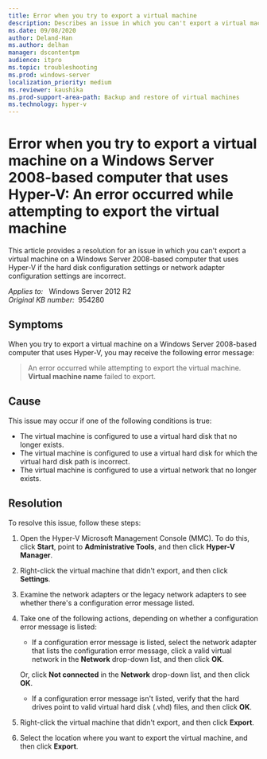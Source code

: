 ```yaml
---
title: Error when you try to export a virtual machine
description: Describes an issue in which you can't export a virtual machine on a Windows Server 2008-based computer that uses Hyper-V if the hard disk configuration settings or network adapter configuration settings are incorrect. Provides a resolution.
ms.date: 09/08/2020
author: Deland-Han
ms.author: delhan
manager: dscontentpm
audience: itpro
ms.topic: troubleshooting
ms.prod: windows-server
localization_priority: medium
ms.reviewer: kaushika
ms.prod-support-area-path: Backup and restore of virtual machines
ms.technology: hyper-v
---
```

# Error when you try to export a virtual machine on a Windows Server 2008-based computer that uses Hyper-V: An error occurred while attempting to export the virtual machine

This article provides a resolution for an issue in which you can't export a virtual machine on a Windows Server 2008-based computer that uses Hyper-V if the hard disk configuration settings or network adapter configuration settings are incorrect.

_Applies to:_ &nbsp; Windows Server 2012 R2  
_Original KB number:_ &nbsp;954280

## Symptoms

When you try to export a virtual machine on a Windows Server 2008-based computer that uses Hyper-V, you may receive the following error message:

> An error occurred while attempting to export the virtual machine.  
 **Virtual machine name** failed to export.

## Cause

This issue may occur if one of the following conditions is true:  

- The virtual machine is configured to use a virtual hard disk that no longer exists.
- The virtual machine is configured to use a virtual hard disk for which the virtual hard disk path is incorrect.
- The virtual machine is configured to use a virtual network that no longer exists.

## Resolution

To resolve this issue, follow these steps:  

1. Open the Hyper-V Microsoft Management Console (MMC). To do this, click **Start**, point to **Administrative Tools**, and then click **Hyper-V Manager**.
2. Right-click the virtual machine that didn't export, and then click **Settings**.
3. Examine the network adapters or the legacy network adapters to see whether there's a configuration error message listed.
4. Take one of the following actions, depending on whether a configuration error message is listed:
    - If a configuration error message is listed, select the network adapter that lists the configuration error message, click a valid virtual network in the **Network** drop-down list, and then click **OK**.

    Or, click **Not connected** in the **Network** drop-down list, and then click **OK**.
    - If a configuration error message isn't listed, verify that the hard drives point to valid virtual hard disk (.vhd) files, and then click **OK**.
5. Right-click the virtual machine that didn't export, and then click **Export**.
6. Select the location where you want to export the virtual machine, and then click **Export**.
